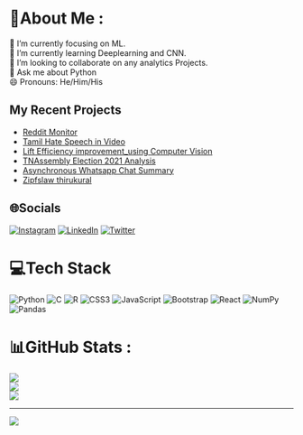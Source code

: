 # 💫About Me :
🔭 I’m currently focusing on ML.\
🌱 I’m currently learning Deeplearning and CNN.\
👯 I’m looking to collaborate on any analytics Projects.\
💬 Ask me about Python\
😄 Pronouns: He/Him/His
## My Recent Projects 
* [Reddit Monitor](https://github.com/Saptharishee/Tamil-Nadu-Reddit-Monitor-)
* [Tamil Hate Speech in Video ](https://github.com/Saptharishee/ai-tamil-hate-speech-project-for-videos/blob/master/Copy_of_SocialMediaAnalytics.ipynb)
* [Lift Efficiency improvement_using Computer Vision ](https://github.com/Saptharishee/Lift_Efficiency_improvement_using_CV)
* [TNAssembly Election 2021 Analysis](https://github.com/Saptharishee/TNAssembly_Election_2021_Analysis)
* [Asynchronous Whatsapp Chat Summary](https://github.com/Saptharishee/Asyc_Whatsapp_Chat_Summary)
* [Zipfslaw thirukural](https://github.com/Saptharishee/Zipfslaw-thirukural)
## 🌐Socials
[![Instagram](https://img.shields.io/badge/Instagram-%23E4405F.svg?logo=Instagram&logoColor=white)](https://instagram.com/saptharishee) [![LinkedIn](https://img.shields.io/badge/LinkedIn-%230077B5.svg?logo=linkedin&logoColor=white)](https://www.linkedin.com/in/saptharishee-m-3507941ba/) [![Twitter](https://img.shields.io/badge/Twitter-%231DA1F2.svg?logo=Twitter&logoColor=white)](https://twitter.com/saptharishee) 

# 💻Tech Stack
![Python](https://img.shields.io/badge/python-3670A0?style=for-the-badge&logo=python&logoColor=ffdd54) ![C](https://img.shields.io/badge/c-%2300599C.svg?style=for-the-badge&logo=c&logoColor=white) ![R](https://img.shields.io/badge/r-%23276DC3.svg?style=for-the-badge&logo=r&logoColor=white) ![CSS3](https://img.shields.io/badge/css3-%231572B6.svg?style=for-the-badge&logo=css3&logoColor=white) ![JavaScript](https://img.shields.io/badge/javascript-%23323330.svg?style=for-the-badge&logo=javascript&logoColor=%23F7DF1E) ![Bootstrap](https://img.shields.io/badge/bootstrap-%23563D7C.svg?style=for-the-badge&logo=bootstrap&logoColor=white) ![React](https://img.shields.io/badge/react-%2320232a.svg?style=for-the-badge&logo=react&logoColor=%2361DAFB) ![NumPy](https://img.shields.io/badge/numpy-%23013243.svg?style=for-the-badge&logo=numpy&logoColor=white) ![Pandas](https://img.shields.io/badge/pandas-%23150458.svg?style=for-the-badge&logo=pandas&logoColor=white)
# 📊GitHub Stats :
![](https://github-readme-stats.vercel.app/api?username=Saptharishee&theme=radical&hide_border=false&include_all_commits=false&count_private=false)<br/>
![](https://github-readme-streak-stats.herokuapp.com/?user=Saptharishee&theme=radical&hide_border=false)<br/>
![](https://github-readme-stats.vercel.app/api/top-langs/?username=Saptharishee&theme=radical&hide_border=false&include_all_commits=false&count_private=false&layout=compact)

---
![](https://komarev.com/ghpvc/?username=Saptharishee&label=Visitors+Count&color=brightgreen)
